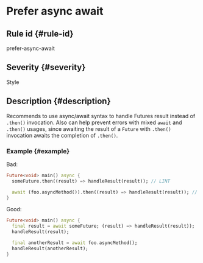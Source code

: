 # Prefer async await

## Rule id {#rule-id}

prefer-async-await

## Severity {#severity}

Style

## Description {#description}

Recommends to use async/await syntax to handle Futures result instead of `.then()` invocation. Also can help prevent errors with mixed `await` and `.then()` usages, since awaiting the result of a `Future` with `.then()` invocation awaits the completion of `.then()`.

### Example {#example}

Bad:

```dart
Future<void> main() async {
  someFuture.then((result) => handleResult(result)); // LINT

  await (foo.asyncMethod()).then((result) => handleResult(result)); // LINT
}
```

Good:

```dart
Future<void> main() async {
  final result = await someFuture; (result) => handleResult(result));
  handleResult(result);

  final anotherResult = await foo.asyncMethod();
  handleResult(anotherResult);
} 
```
